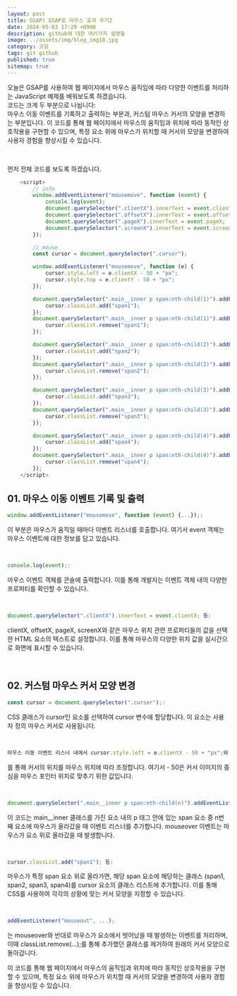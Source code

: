```yaml
---
layout: post
title: GSAP) GSAP로 마우스 효과 주기2
date: 2024-05-03 17:29 +0900
description: github에 대한 여러가지 설명들
image: ../assets/img/blog_img18.jpg
category: 코딩
tags: git github
published: true
sitemap: true
---
```

오늘은 GSAP를 사용하여 웹 페이지에서 마우스 움직임에 따라 다양한 이벤트를 처리하는 JavaScript 예제를 배워보도록 하겠습니다.   
코드는 크게 두 부분으로 나뉩니다:      
마우스 이동 이벤트를 기록하고 출력하는 부분과, 커스텀 마우스 커서의 모양을 변경하는 부분입니다.
이 코드를 통해 웹 페이지에서 마우스의 움직임과 위치에 따라 동적인 상호작용을 구현할 수 있으며, 특정 요소 위에 마우스가 위치할 때 커서의 모양을 변경하여 사용자 경험을 향상시킬 수 있습니다.

<br>

먼저 전체 코드를 보도록 하겠습니다.

````javascript
    <script>
        // info
        window.addEventListener("mousemove", function (event) {
            console.log(event);
            document.querySelector(".clientX").innerText = event.clientX;
            document.querySelector(".offsetX").innerText = event.offsetX;
            document.querySelector(".pageX").innerText = event.pageX;
            document.querySelector(".screenX").innerText = event.screenX;
        });

        // mouse
        const cursor = document.querySelector(".cursor");

        window.addEventListener("mousemove", function (e) {
            cursor.style.left = e.clientX - 50 + "px";
            cursor.style.top = e.clientY - 50 + "px";
        });

        document.querySelector(".main__inner p span:nth-child(1)").addEventListener("mouseover", function () {
            cursor.classList.add("span1");
        });
        document.querySelector(".main__inner p span:nth-child(1)").addEventListener("mouseout", function () {
            cursor.classList.remove("span1");
        });

        document.querySelector(".main__inner p span:nth-child(2)").addEventListener("mouseover", function () {
            cursor.classList.add("span2");
        });
        document.querySelector(".main__inner p span:nth-child(2)").addEventListener("mouseout", function () {
            cursor.classList.remove("span2");
        });

        document.querySelector(".main__inner p span:nth-child(3)").addEventListener("mouseover", function () {
            cursor.classList.add("span3");
        });
        document.querySelector(".main__inner p span:nth-child(3)").addEventListener("mouseout", function () {
            cursor.classList.remove("span3");
        });

        document.querySelector(".main__inner p span:nth-child(4)").addEventListener("mouseover", function () {
            cursor.classList.add("span4");
        });
        document.querySelector(".main__inner p span:nth-child(4)").addEventListener("mouseout", function () {
            cursor.classList.remove("span4");
        });
    </script>
```` 

## 01. 마우스 이동 이벤트 기록 및 출력

````javascript
window.addEventListener("mousemove", function (event) {...});:
````

이 부분은 마우스가 움직일 때마다 이벤트 리스너를 호출합니다. 여기서 event 객체는 마우스 이벤트에 대한 정보를 담고 있습니다.

<br>

````javascript
console.log(event);:
````
마우스 이벤트 객체를 콘솔에 출력합니다. 이를 통해 개발자는 이벤트 객체 내의 다양한 프로퍼티를 확인할 수 있습니다.

<br>

````javascript
document.querySelector(".clientX").innerText = event.clientX; 등:
````
clientX, offsetX, pageX, screenX와 같은 마우스 위치 관련 프로퍼티들의 값을 선택한 HTML 요소의 텍스트로 설정합니다. 이를 통해 마우스의 다양한 위치 값을 실시간으로 화면에 표시할 수 있습니다.

<br>

## 02. 커스텀 마우스 커서 모양 변경

````javascript
const cursor = document.querySelector(".cursor");:
````

CSS 클래스가 cursor인 요소를 선택하여 cursor 변수에 할당합니다. 이 요소는 사용자 정의 마우스 커서로 사용됩니다.

<br>

````javascript
마우스 이동 이벤트 리스너 내에서 cursor.style.left = e.clientX - 50 + "px";와 cursor.style.top = e.clientY - 50 + "px";
````

를 통해 커서의 위치를 마우스 위치에 따라 조정합니다. 여기서 - 50은 커서 이미지의 중심을 마우스 포인터 위치로 맞추기 위한 값입니다.

<br>

````javascript
document.querySelector(".main__inner p span:nth-child(n)").addEventListener("mouseover", ...);:
````

이 코드는 main__inner 클래스를 가진 요소 내의 p 태그 안에 있는 span 요소 중 n번째 요소에 마우스가 올라갔을 때 이벤트 리스너를 추가합니다. mouseover 이벤트는 마우스가 요소 위로 올라갔을 때 발생합니다.

<br>

````javascript
cursor.classList.add("span1"); 등:
````

마우스가 특정 span 요소 위로 올라가면, 해당 span 요소에 해당하는 클래스 (span1, span2, span3, span4)를 cursor 요소의 클래스 리스트에 추가합니다. 이를 통해 CSS를 사용하여 각각의 상황에 맞는 커서 모양을 지정할 수 있습니다.

<br>

````javascript
addEventListener("mouseout", ...);
````

는 mouseover와 반대로 마우스가 요소에서 벗어났을 때 발생하는 이벤트를 처리하며, 이때 classList.remove(...);를 통해 추가했던 클래스를 제거하여 원래의 커서 모양으로 돌아갑니다.

이 코드를 통해 웹 페이지에서 마우스의 움직임과 위치에 따라 동적인 상호작용을 구현할 수 있으며, 특정 요소 위에 마우스가 위치할 때 커서의 모양을 변경하여 사용자 경험을 향상시킬 수 있습니다.


